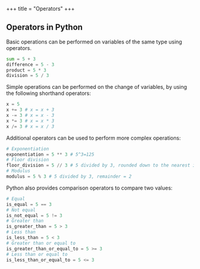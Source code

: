 +++
title = "Operators"
+++

## Operators in Python

Basic operations can be performed on variables of the same type using operators.

```python
sum = 5 + 3
difference = 5 - 3
product = 5 * 3
division = 5 / 3
```

Simple operations can be performed on the change of variables, by using the following shorthand operators:

```python
x = 5
x += 3 # x = x + 3
x -= 3 # x = x - 3
x *= 3 # x = x * 3
x /= 3 # x = x / 3
```

Additional operators can be used to perform more complex operations:

```python
# Exponentiation
exponentiation = 5 ** 3 # 5^3=125
# Floor division
floor_division = 5 // 3 # 5 divided by 3, rounded down to the nearest integer = 1
# Modulus
modulus = 5 % 3 # 5 divided by 3, remainder = 2
```

Python also provides comparison operators to compare two values:

```python
# Equal
is_equal = 5 == 3
# Not equal
is_not_equal = 5 != 3
# Greater than
is_greater_than = 5 > 3
# Less than
is_less_than = 5 < 3
# Greater than or equal to
is_greater_than_or_equal_to = 5 >= 3
# Less than or equal to
is_less_than_or_equal_to = 5 <= 3
```
